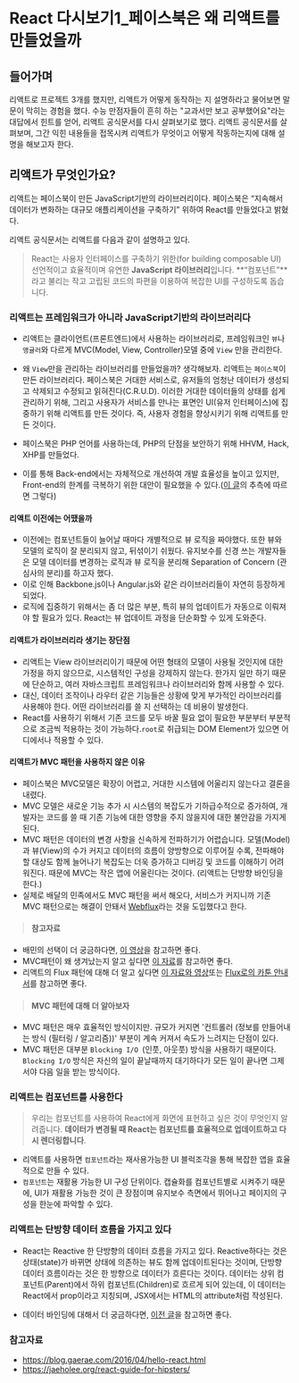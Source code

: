 # React 다시보기1_페이스북은 왜 리액트를 만들었을까

## 들어가며
리액트로 프로젝트 3개를 했지만, 리액트가 어떻게 동작하는 지 설명하라고 물어보면 말문이 막히는 경험을 했다. 수능 만점자들이 흔히 하는 "교과서만 보고 공부했어요"라는 대답에서 힌트를 얻어, 리액트 공식문서를 다시 살펴보기로 했다. 리액트 공식문서를 살펴보며, 그간 익힌 내용들을 접목시켜 리액트가 무엇이고 어떻게 작동하는지에 대해 설명을 해보고자 한다. 


## 리액트가 무엇인가요?
리액트는 페이스북이 만든 JavaScript기반의 라이브러리이다. 페이스북은 “지속해서 데이터가 변화하는 대규모 애플리케이션을 구축하기” 위하여 React를 만들었다고 밝혔다.

리액트 공식문서는 리액트를 다음과 같이 설명하고 있다.
> React는 사용자 인터페이스를 구축하기 위한(for building composable UI) 선언적이고 효율적이며 유연한 **JavaScript 라이브러리**입니다. **“컴포넌트”**라고 불리는 작고 고립된 코드의 파편을 이용하여 복잡한 UI를 구성하도록 돕습니다.


### 리액트는 프레임워크가 아니라 JavaScript기반의 라이브러리다
- 리액트는 클라이언트(프론트엔드)에서 사용하는 라이브러리로, 프레임워크인 `뷰`나 `앵귤러`와 다르게 MVC(Model, View, Controller)모델 중에 `View` 만을 관리한다.
- 왜 `View`만을 관리하는 라이브러리를 만들었을까? 생각해보자. 리액트는 `페이스북`이 만든 라이브러리다. 페이스북은 거대한 서비스로, 유저들의 엄청난 데이터가 생성되고 삭제되고 수정되고 읽혀진다(C.R.U.D). 이러한 거대한 데이터들의 상태를 쉽게 관리하기 위해, 그리고 사용자가 서비스를 만나는 표면인 UI(유저 인터페이스)에 집중하기 위해 리액트를 만든 것이다. 즉, 사용자 경험을 향상시키기 위해 리액트를 만든 것이다.

- 페이스북은 PHP 언어를 사용하는데, PHP의 단점을 보안하기 위해 HHVM, Hack, XHP를 만들었다.
- 이를 통해 Back-end에서는 자체적으로 개선하여 개발 효율성을 높이고 있지만, Front-end의 한계를 극복하기 위한 대안이 필요했을 수 있다.([이 글](https://blog.gaerae.com/2016/04/hello-react.html)의 추측에 따르면 그렇다)

#### 리액트 이전에는 어땠을까
- 이전에는 컴포넌트들이 늘어날 때마다 개별적으로 뷰 로직을 짜야했다. 또한 뷰와 모델의 로직이 잘 분리되지 않고, 뒤섞이기 쉬웠다. 유지보수를 신경 쓰는 개발자들은 모델 데이터를 변경하는 로직과 뷰 로직을 분리해 Separation of Concern (관심사의 분리)를 하고자 했다.
- 이로 인해 Backbone.js이나 Angular.js와 같은 라이브러리들이 자연히 등장하게 되었다.
- 로직에 집중하기 위해서는 좀 더 많은 부분, 특히 뷰의 업데이트가 자동으로 이뤄져야 할 필요가 있다. React는 뷰 업데이트 과정을 단순화할 수 있게 도와준다.

#### 리액트가 라이브러리라 생기는 장단점
- 리액트는 View 라이브러리이기 때문에 어떤 형태의 모델이 사용될 것인지에 대한 가정을 하지 않으므로, 시스템적인 구성을 강제하지 않는다. 한가지 일만 하기 때문에 단순하고, 여러 자바스크립트 프레임워크나 라이브러리와 함께 사용할 수 있다.
- 대신, 데이터 조작이나 라우터 같은 기능들은 상황에 맞게 부가적인 라이브러리를 사용해야 한다. 어떤 라이브러리를 쓸 지 선택하는 데 비용이 발생한다.
- React를 사용하기 위해서 기존 코드를 모두 바꿀 필요 없이 필요한 부분부터 부분적으로 조금씩 적용하는 것이 가능하다.`root`로 취급되는 DOM Element가 있으면 어디에서나 적용할 수 있다.


#### 리액트가 MVC 패턴을 사용하지 않은 이유
- 페이스북은 MVC모델은 확장이 어렵고, 거대한 시스템에 어울리지 않는다고 결론을 내렸다.
- MVC 모델은 새로운 기능 추가 시 시스템의 복잡도가 기하급수적으로 증가하여, 개발자는 코드를 쓸 때 기존 기능에 대한 영향을 주지 않을지에 대한 불안감을 가지게 된다.
- MVC 패턴은 데이터의 변경 사항을 신속하게 전파하기가 어렵습니다. 모델(Model)과 뷰(View)의 수가 커지고 데이터의 흐름이 양방향으로 이루어질 수록, 전파해야 할 대상도 함께 늘어나기 복잡도는 더욱 증가하고 디버깅 및 코드를 이해하기 어려워진다. 때문에 MVC는 작은 앱에 어울린다는 것이다. (리액트는 단방향 바인딩을 한다.)
- 실제로 배달의 민족에서도 MVC 패턴을 써서 해오다, 서비스가 커지니까 기존 MVC 패턴으로는 해결이 안돼서 [Webflux](https://velog.io/@dyllis/Spring-MVC-vs-WebFlux)라는 것을 도입했다고 한다.


> #### 참고자료
- 배민의 선택이 더 궁금하다면, [이 영상](https://www.youtube.com/watch?v=38cmd_fYwQk&t=1553s)을 참고하면 좋다.
- MVC패턴이 왜 생겨났는지 알고 싶다면 [이 자료](https://okky.kr/article/453210)를 참고하면 좋다.
- 리액트의 Flux 패턴에 대해 더 알고 싶다면 [이 자료와 영상](https://www.huskyhoochu.com/flux-architecture/)또는 [Flux로의 카툰 안내서](https://bestalign.github.io/2015/10/06/cartoon-guide-to-flux/)를 참고하면 좋다.

> #### MVC 패턴에 대해 더 알아보자
- MVC 패턴은 매우 효율적인 방식이지만. 규모가 커지면 '컨트롤러 (정보를 만들어내는 방식 (필터링 / 알고리즘))' 부분이 계속 커져서 속도가 느려지는 단점이 있다. 
- MVC 패턴은 대부분 `Blocking I/O `(인풋, 아웃풋) 방식을 사용하기 때문이다. `Blocking I/O` 방식은 자신의 일이 끝날때까지 대기하다가 모든 일이 끝나면 그제서야 다음 일을 받는 방식이다.

### 리액트는 컴포넌트를 사용한다
> 우리는 컴포넌트를 사용하여 React에게 화면에 표현하고 싶은 것이 무엇인지 알려줍니다. **데이터가 변경될 때 React는 컴포넌트를 효율적으로 업데이트하고 다시 렌더링합니다**.

- 리액트를 사용하면 `컴포넌트`라는 재사용가능한 UI 블럭조각을 통해 복잡한 앱을 효율적으로 만들 수 있다.
- `컴포넌트`는 재활용 가능한 UI 구성 단위이다. 캡슐화를 컴포넌트별로 시켜주기 때문에, UI가 재활용 가능한 것이 큰 장점이며 유지보수 측면에서 뛰어나고 페이지의 구성을 한눈에 파악할 수 있다.

### 리액트는 단방향 데이터 흐름을 가지고 있다

- React는 Reactive 한 단방향의 데이터 흐름을 가지고 있다. Reactive하다는 것은 상태(state)가 바뀌면 상태에 의존하는 뷰도 함께 업데이트된다는 것이며, 단방향 데이터 흐름이라는 것은 한 방향으로 데이터가 흐른다는 것이다. 데이터는 상위 컴포넌트(Parent)에서 하위 컴포넌트(Children)로 흐르게 되어 있는데, 이 데이터는 React에서 prop이라고 지칭되며, JSX에서는 HTML의 attribute처럼 작성된다.

- 데이터 바인딩에 대해서 더 궁금하다면, [이전 글](https://velog.io/@sunaaank/data-binding)을 참고하면 좋다.

### 참고자료
- https://blog.gaerae.com/2016/04/hello-react.html
- https://jaeholee.org/react-guide-for-hipsters/

